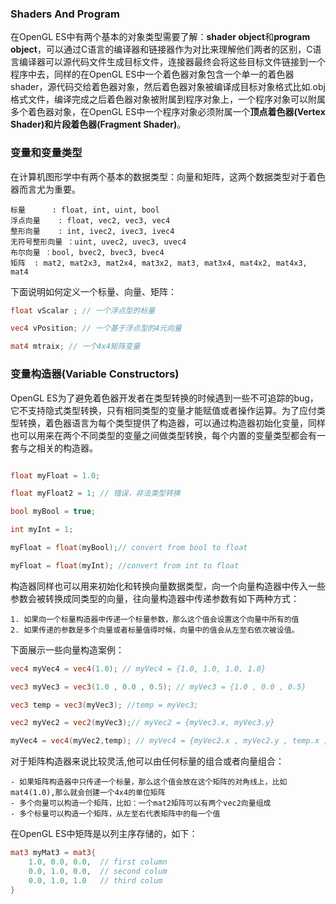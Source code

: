 ### Shaders And Program

在OpenGL ES中有两个基本的对象类型需要了解：**shader object**和**program object**，可以通过C语言的编译器和链接器作为对比来理解他们两者的区别，C语言编译器可以源代码文件生成目标文件，连接器最终会将这些目标文件链接到一个程序中去，同样的在OpenGL ES中一个着色器对象包含一个单一的着色器shader，源代码交给着色器对象，然后着色器对象被编译成目标对象格式比如.obj格式文件，编译完成之后着色器对象被附属到程序对象上，一个程序对象可以附属多个着色器对象，在OpenGL ES中一个程序对象必须附属一个**顶点着色器(Vertex Shader)**和**片段着色器(Fragment Shader)**。

### 变量和变量类型

在计算机图形学中有两个基本的数据类型：向量和矩阵，这两个数据类型对于着色器而言尤为重要。
```
标量 		: float, int, uint, bool 
浮点向量    : float, vec2, vec3, vec4   
整形向量    : int, ivec2, ivec3, ivec4  
无符号整形向量 ：uint, uvec2, uvec3, uvec4
布尔向量 ：bool, bvec2, bvec3, bvec4
矩阵	: mat2, mat2x3, mat2x4, mat3x2, mat3, mat3x4, mat4x2, mat4x3, mat4
```

下面说明如何定义一个标量、向量、矩阵：
```glsl
float vScalar ; // 一个浮点型的标量

vec4 vPosition; // 一个基于浮点型的4元向量

mat4 mtraix; // 一个4x4矩阵变量
```

### 变量构造器(Variable Constructors)

OpenGL ES为了避免着色器开发者在类型转换的时候遇到一些不可追踪的bug，它不支持隐式类型转换，只有相同类型的变量才能赋值或者操作运算。为了应付类型转换，着色器语言为每个类型提供了构造器，可以通过构造器初始化变量，同样也可以用来在两个不同类型的变量之间做类型转换，每个内置的变量类型都会有一套与之相关的构造器。
```glsl

float myFloat = 1.0;

float myFloat2 = 1; // 错误，非法类型转换

bool myBool = true;

int myInt = 1;

myFloat = float(myBool);// convert from bool to float

myFloat = float(myInt); //convert from int to float

```
构造器同样也可以用来初始化和转换向量数据类型，向一个向量构造器中传入一些参数会被转换成同类型的向量，往向量构造器中传递参数有如下两种方式：

	1. 如果向一个标量构造器中传递一个标量参数，那么这个值会设置这个向量中所有的值
	2. 如果传递的参数是多个向量或者标量值得时候，向量中的值会从左至右依次被设值。

下面展示一些向量构造案例：
```glsl
vec4 myVec4 = vec4(1.0); // myVec4 = {1.0, 1.0, 1.0, 1.0}

vec3 myVec3 = vec3(1.0 , 0.0 , 0.5); // myVec3 = {1.0 , 0.0 , 0.5}

vec3 temp = vec3(myVec3); //temp = myVec3;

vec2 myVec2 = vec2(myVec3);// myVec2 = {myVec3.x, myVec3.y}

myVec4 = vec4(myVec2,temp); // myVec4 = {myVec2.x , myVec2.y , temp.x , temp.y}
```

对于矩阵构造器来说比较灵活,他可以由任何标量的组合或者向量组合：

	- 如果矩阵构造器中只传递一个标量，那么这个值会放在这个矩阵的对角线上，比如mat4(1.0),那么就会创建一个4x4的单位矩阵
	- 多个向量可以构造一个矩阵，比如：一个mat2矩阵可以有两个vec2向量组成
	- 多个标量可以构造一个矩阵，从左至右代表矩阵中的每一个值

在OpenGL ES中矩阵是以列主序存储的，如下：
```glsl
mat3 myMat3 = mat3{
	1.0, 0.0, 0.0,	// first column
	0.0, 1.0, 0.0,	// second colum
	0.0, 1.0, 1.0	// third colum
}
```

